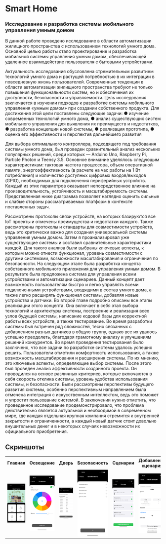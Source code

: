 # Smart Home
### Исследование и разработка системы мобильного управления умным домом

В данной работе проведено исследование в области автоматизации жилищного пространства с использованием технологий умного дома. Основной целью работы стало проектирование и разработка мобильной системы управления умным домом, обеспечивающей удаленное взаимодействие пользователя с бытовыми устройствами.

Актуальность исследования обусловлена стремительным развитием технологий умного дома и растущей потребностью в их интеграции в повседневную жизнь пользователей. Современные тенденции в области автоматизации жилищного пространства требуют не только повышения функциональности систем, но и обеспечения их доступности, безопасности и управляемости.
Цель исследования заключается в изучении подходов к разработке системы мобильного управления «умным домом» при создании собственного продукта.
Для достижения этой цели поставлены следующие задачи:
● изучение современных технологий умного дома,
● анализ существующих систем мобильного управления для выявления их преимуществ и недостатков,
● разработка концепции новой системы,
● реализация прототипа,
● оценка его эффективности и перспектив дальнейшего развития

Для выбора оптимального контроллера, подходящего под требования системы умного дома, был проведен сравнительный анализ нескольких популярных решений, среди которых — Arduino Uno, Raspberry Pi, Particle Photon и Teensy 3.5. Основное внимание уделялось следующим характеристикам: тактовая частота процессора, объем оперативной памяти, энергоэффективность (в расчете на час работы на 1 Вт потребления) и количество доступных цифровых входов/выходов (GPIO), необходимых для подключения периферийных устройств. Каждый из этих параметров оказывает непосредственное влияние на производительность, устойчивость и масштабируемость системы. Представленная ниже диаграмма позволяет наглядно оценить сильные и слабые стороны рассматриваемых платформ в контексте поставленных задач.

Рассмотрены протоколы связи устройств, на которых базируются все IoT проекты и отмечены преимущества и недостатки каждого. Также рассмотрены протоколы и стандарты для совместимости устройств, ведь это критически важно для создания универсальной системы управления умным домом. Затем я проанализировал уже существующие системы и составил сравнительные характеристики каждой. Для такого анализа были выбраны ключевые аспекты, к которым можно отнести функционал, уровень совместимости с другими системами, возможности масштабирования и ограничения по безопасности. 
На следующем этапе была разработка концепта собственного мобильного приложения для управления умным домом. В результате была предложена система для управления всеми устройствами и автоматизации сценариев. Данный концепт дает возможность пользователям быстро и легко управлять всеми подключенными устройствами, входящими в состав умного дома, а также легко расширять функционал системы, добавляя новые устройства и датчики.
Во второй главе подробно описаны все этапы реализации этого концепта. Она включает в себя этап выбора технологий и архитектуры системы, построение и реализация всех узлов будущей системы, написание кодовой базы для корректной работы всех устройств, а также тестирование.
Во время разработки системы был встречен ряд сложностей, тесно связанных с добавлением разных датчиков в общую группу, однако все их удалось успешно преодолеть, благодаря грамотному анализу и улучшениям решений конкурентов. 
Во время проведения тестирования было заключено, что все задачи по разработке системы удалось успешно решить. Пользователи отметили комфортность использования, а также возможность масштабирования и расширения системы. По их мнению, это ключевые аспекты, определяющие выбор системы.
После этого был проведен анализ эффективности созданного проекта. Он проводился на основе различных критериев, которые включаются в себя скорость отклика системы, уровень удобства использования системы, и безопасности. Были рассмотрены перспективы будущего развития системы, особенно перспективным направлением была отмечена интеграция с искусственным интеллектом, ведь это поможет и упростит пользование системой. В заключении нужно отметить, что проведенное исследование продемонстрировало, что проблема действительно является актуальной и необходимой в современном мире, где каждая отдельная крупная компания стремится к внутренней закрытости и ограниченности, а каждый новый датчик стоит довольно внушительных денег и в некоторых случаях невозможности их официального приобретения.



## Скриншоты

<table>
  <tr>
    <th>Главная</th>
    <th>Освещение</th>
    <th>Дверь</th>
    <th>Безопасность</th>
    <th>Сценарии</th>
    <th>Добавление сценария</th>
  </tr>
  <tr>
    <td><img src="screen/main.png" width="150"/></td>
    <td><img src="screen/light.png" width="150"/></td>
    <td><img src="screen/door.png" width="150"/></td>
    <td><img src="screen/security.png" width="150"/></td>
    <td><img src="screen/scenarios.png" width="150"/></td>
    <td><img src="screen/addscenarios.png" width="150"/></td>
  </tr>
</table>
